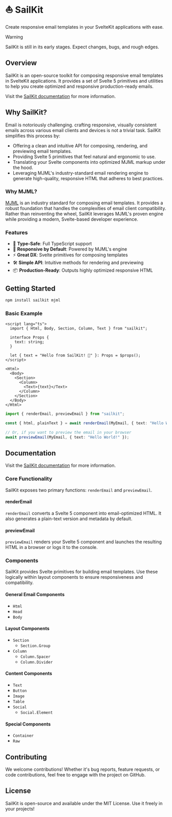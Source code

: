 # ⛵ SailKit

Create responsive email templates in your SvelteKit applications with ease.

> [!WARNING]
> SailKit is still in its early stages. Expect changes, bugs, and rough edges.

## Overview

SailKit is an open-source toolkit for composing responsive email templates in SvelteKit applications.
It provides a set of Svelte 5 primitives and utilities to help you create optimized and responsive production-ready emails.

Visit the [SailKit documentation](https://sailkit.xyz) for more information.

## Why SailKit?

Email is notoriously challenging. crafting responsive, visually consistent emails across various email clients and devices is not a trivial task. SailKit simplifies this process by:

- Offering a clean and intuitive API for composing, rendering, and previewing email templates.
- Providing Svelte 5 primitives that feel natural and ergonomic to use.
- Translating your Svelte components into optimized MJML markup under the hood.
- Leveraging MJML's industry-standard email rendering engine to generate high-quality, responsive HTML that adheres to best practices.

### Why MJML?

[MJML](https://mjml.io) is an industry standard for composing email templates. It provides a robust foundation that handles the complexities of email client compatibility. Rather than reinventing the wheel, SailKit leverages MJML's proven engine while providing a modern, Svelte-based developer experience.

### Features

- 🎯 **Type-Safe**: Full TypeScript support
- 📱 **Responsive by Default**: Powered by MJML's engine
- ⚡ **Great DX**: Svelte primitives for composing templates
- 🛠️ **Simple API**: Intuitive methods for rendering and previewing
- 📦 **Production-Ready**: Outputs highly optimized responsive HTML

## Getting Started

```bash
npm install sailkit mjml
```

### Basic Example

```svelte
<script lang="ts">
  import { Html, Body, Section, Column, Text } from "sailkit";

  interface Props {
    text: string;
  }

  let { text = "Hello from SailKit! 👋" }: Props = $props();
</script>

<Html>
  <Body>
    <Section>
      <Column>
        <Text>{text}</Text>
      </Column>
    </Section>
  </Body>
</Html>
```

```ts
import { renderEmail, previewEmail } from "sailkit";

const { html, plainText } = await renderEmail(MyEmail, { text: "Hello World!" });

// Or, if you want to preview the email in your browser
await previewEmail(MyEmail, { text: "Hello World!" });
```

## Documentation

Visit the [SailKit documentation](https://sailkit.xyz) for more information.

### Core Functionality

SailKit exposes two primary functions: `renderEmail` and `previewEmail`.

#### renderEmail

`renderEmail` converts a Svelte 5 component into email-optimized HTML. It also generates a plain-text version and metadata by default.

#### previewEmail

`previewEmail` renders your Svelte 5 component and launches the resulting HTML in a browser or logs it to the console.

### Components

SailKit provides Svelte primitives for building email templates. Use these logically within layout components to ensure responsiveness and compatibility.

#### General Email Components

- `Html`
- `Head`
- `Body`

#### Layout Components

- `Section`
  - `Section.Group`
- `Column`
  - `Column.Spacer`
  - `Column.Divider`

#### Content Components

- `Text`
- `Button`
- `Image`
- `Table`
- `Social`
  - `Social.Element`

#### Special Components

- `Container`
- `Raw`

## Contributing

We welcome contributions! Whether it's bug reports, feature requests, or code contributions, feel free to engage with the project on GitHub.

## License

SailKit is open-source and available under the MIT License. Use it freely in your projects!

